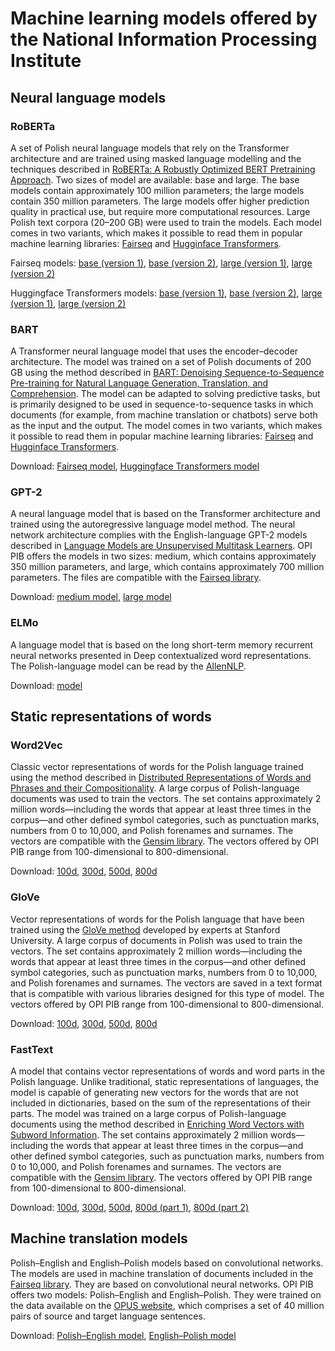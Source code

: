 # Machine learning models offered by the National Information Processing Institute

## Neural language models 

### RoBERTa

A set of Polish neural language models that rely on the Transformer architecture and are trained using masked language modelling and the techniques described in [RoBERTa: A Robustly Optimized BERT Pretraining Approach](https://arxiv.org/abs/1907.11692). Two sizes of model are available: base and large. The base models contain approximately 100 million parameters; the large models contain 350 million parameters. The large models offer higher prediction quality in practical use, but require more computational resources. Large Polish text corpora (20–200 GB) were used to train the models. Each model comes in two variants, which makes it possible to read them in popular machine learning libraries: [Fairseq](https://github.com/pytorch/fairseq) and [Hugginface Transformers](https://github.com/huggingface/transformers).

Fairseq models: [base (version 1)](https://share.opi.org.pl/s/YammFDDFyymxHjA), [base (version 2)](https://share.opi.org.pl/s/X78QyWBXmbTmWTr), [large (version 1)](https://share.opi.org.pl/s/TBM8q5Bzrqaa5XF), [large (version 2)](https://share.opi.org.pl/s/zwK4mofafDtgBx2)

Huggingface Transformers models: [base (version 1)](https://share.opi.org.pl/s/j9A9Fmij6smDTe8), [base (version 2)](https://share.opi.org.pl/s/JonE4qDDjzsQAtT), [large (version 1)](https://share.opi.org.pl/s/RAmxCTKDNY4naWe), [large (version 2)](https://share.opi.org.pl/s/FTpq7ceAgdeyR5k)

### BART

A Transformer neural language model that uses the encoder–decoder architecture. The model was trained on a set of Polish documents of 200 GB using the method described in [BART: Denoising Sequence-to-Sequence Pre-training for Natural Language Generation, Translation, and Comprehension](https://arxiv.org/abs/1910.13461). The model can be adapted to solving predictive tasks, but is primarily designed to be used in sequence-to-sequence tasks in which documents (for example, from machine translation or chatbots) serve both as the input and the output. The model comes in two variants, which makes it possible to read them in popular machine learning libraries: [Fairseq](https://github.com/pytorch/fairseq) and [Hugginface Transformers](https://github.com/huggingface/transformers).

Download: [Fairseq model](https://share.opi.org.pl/s/aw6o2g7joKS8m6D), [Huggingface Transformers model](https://share.opi.org.pl/s/nHPT3Ln7SBRyb5M)

### GPT-2

A neural language model that is based on the Transformer architecture and trained using the autoregressive language model method. The neural network architecture complies with the English-language GPT-2 models described in [Language Models are Unsupervised Multitask Learners](https://d4mucfpksywv.cloudfront.net/better-language-models/language_models_are_unsupervised_multitask_learners.pdf). OPI PIB offers the models in two sizes: medium, which contains approximately 350 million parameters, and large, which contains approximately 700 million parameters. The files are compatible with the [Fairseq library](https://github.com/pytorch/fairseq).

Download: [medium model](https://share.opi.org.pl/s/9p32SjLsASgepqz), [large model](https://share.opi.org.pl/s/TGXs2CytKnTbjNx)

### ELMo

A language model that is based on the long short-term memory recurrent neural networks presented in Deep contextualized word representations. The Polish-language model can be read by the [AllenNLP](https://github.com/allenai/allennlp).

Download: [model](https://share.opi.org.pl/s/KrKRTytyQp7yka9)


## Static representations of words

### Word2Vec

Classic vector representations of words for the Polish language trained using the method described in [Distributed Representations of Words and Phrases
and their Compositionality](https://arxiv.org/abs/1310.4546). A large corpus of Polish-language documents was used to train the vectors. The set contains approximately 2 million words—including the words that appear at least three times in the corpus—and other defined symbol categories, such as punctuation marks, numbers from 0 to 10,000, and Polish forenames and surnames. The vectors are compatible with the  [Gensim library](https://radimrehurek.com/gensim/). The vectors offered by OPI PIB range from 100-dimensional to 800-dimensional.

Download: [100d](https://share.opi.org.pl/s/w7eTXQWeAJXX8tP), [300d](https://share.opi.org.pl/s/PnZD2Yck3jQT4ye), [500d](https://share.opi.org.pl/s/NMQXAjbi3yx7gZL), [800d](https://share.opi.org.pl/s/QTz8Jt2gbMmtnkx)

### GloVe

Vector representations of words for the Polish language that have been trained using the [GloVe method](https://aclanthology.org/D14-1162/) developed by experts at Stanford University. A large corpus of documents in Polish was used to train the vectors. The set contains approximately 2 million words—including the words that appear at least three times in the corpus—and other defined symbol categories, such as punctuation marks, numbers from 0 to 10,000, and Polish forenames and surnames. The vectors are saved in a text format that is compatible with various libraries designed for this type of model. The vectors offered by OPI PIB range from 100-dimensional to 800-dimensional.

Download: [100d](https://share.opi.org.pl/s/qeWtsizPZxJZXCY), [300d](https://share.opi.org.pl/s/kzWtFTTWAnNnmS4), [500d](https://share.opi.org.pl/s/TEernXTfFco2EXt), [800d](https://share.opi.org.pl/s/MQ4LisDdagX5DWL)

### FastText

A model that contains vector representations of words and word parts in the Polish language. Unlike traditional, static representations of languages, the model is capable of generating new vectors for the words that are not included in dictionaries, based on the sum of the representations of their parts. The model was trained on a large corpus of Polish-language documents using the method described in [Enriching Word Vectors with Subword Information](https://arxiv.org/abs/1607.04606). The set contains approximately 2 million words—including the words that appear at least three times in the corpus—and other defined symbol categories, such as punctuation marks, numbers from 0 to 10,000, and Polish forenames and surnames. The vectors are compatible with the [Gensim library](https://radimrehurek.com/gensim/). The vectors offered by OPI PIB range from 100-dimensional to 800-dimensional.

Download: [100d](https://share.opi.org.pl/s/JGwNPApL4NH2Lza), [300d](https://share.opi.org.pl/s/5cGH7xMiJg3FzEW), [500d](https://share.opi.org.pl/s/kgMqjCL7WM3zQ62), [800d (part 1)](https://share.opi.org.pl/s/o2e37A6KsZ4odtd), [800d (part 2)](https://share.opi.org.pl/s/a6926zpKPLy9Bq7)

## Machine translation models

Polish–English and English–Polish models based on convolutional networks. The models are used in machine translation of documents included in the [Fairseq library](https://github.com/pytorch/fairseq). They are based on convolutional neural networks. OPI PIB offers two models: Polish–English and English–Polish. They were trained on the data available on the [OPUS website](http://opus.nlpl.eu/), which comprises a set of 40 million pairs of source and target language sentences.

Download: [Polish–English model](https://share.opi.org.pl/s/ztGPz7q7aHk4CfH), [English–Polish model](https://share.opi.org.pl/s/GTW5n4KdiyFcaAq)
